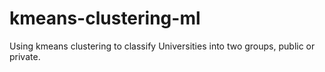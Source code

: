 # kmeans-clustering-ml

Using kmeans clustering to classify Universities into two groups, public or private.
